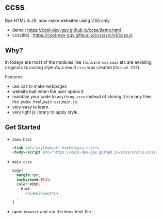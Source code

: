 # ccss
Bye HTML &amp; JS ,now make websites using CSS only.

- demo : https://cool-dev-guy.github.io/ccss/demo.html
- ccss(lib) : https://cool-dev-guy.github.io/ccss/src/v1/ccss.js

## Why?

In todays era most of the modules like `tailwind-css`,`sass` etc are avoiding original css coding style.As a result `ccss` was created (its `cool-CSS`).

Features:
  - use css to make webpages
  - website buit when the user opens it.
  - maintain your code to `anything.ccss` instead of storing it in many files like `imdex.html`,`main.css`,`main.js`.
  - very easy to learn.
  - very light js library to apply style.

## Get Started
- `demo.html`
  
  ```html
  <link rel="stylesheet" href="main.ccss">
  <body><script src="https://cool-dev-guy.github.io/ccss/src/v1/ccss.js"></script><body>
  ```
- `main.ccss`
  ```css
  body{
    margin:0px;
    background:#111;
    color:#DDD;
    --html:
        <h1>Hellow</h1>
    ;
  }
  ```
- open `browser` and run the `demo.html` file.



